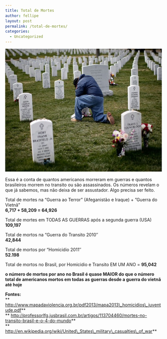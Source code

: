 ```yaml
---
title: Total de Mortes
author: fellipe
layout: post
permalink: /total-de-mortes/
categories:
  - Uncategorized
---
```

[<img class="size-full wp-image-213 aligncenter" alt="Iraq+War+Soldier+Death+Toll+Hits+4000+-OriRqX9ZKBl" src="/img/posts//2014/07/Iraq+War+Soldier+Death+Toll+Hits+4000+-OriRqX9ZKBl.jpg" width="594" height="396" />][1]

Essa é a conta de quantos americanos morreram em guerras e quantos brasileiros morrem no transito ou são assassinados. Os números revelam o que já sabemos, mas não deixa de ser assustador. Algo precisa ser feito.

Total de mortes na &#8220;Guerra ao Terror&#8221; (Afeganistão e Iraque) + &#8221;Guerra do Vietnã&#8221;  
**6,717 + **58,209 = 64,926****

<span style="font-size: 1em;">Total de mortes em TODAS AS GUERRAS após a segunda guerra (USA)<br /> </span><strong style="font-size: 1em;">109,197</strong>

Total de mortos na &#8220;Guerra do Transito 2010&#8243;  
**42,844**

Total de mortos por &#8220;Homicidio 2011&#8243;  
**52.198**

Total de mortos no Brasil, por Homicidio e Transito EM UM ANO = **95,042**

**o número de mortos por ano no Brasil é quase MAIOR do que o número total de americanos mortos em todas as guerras desde a guerra do vietnã até hoje**

**Fontes:**  
** http://www.mapadaviolencia.org.br/pdf2013/mapa2013\_homicidios\_juventude.pdf**  
** http://professorlfg.jusbrasil.com.br/artigos/113704460/mortes-no-transito-brasil-e-o-4-do-mundo**  
** http://en.wikipedia.org/wiki/United\_States\_military\_casualties\_of_war**

 [1]: /img/posts//2014/07/Iraq+War+Soldier+Death+Toll+Hits+4000+-OriRqX9ZKBl.jpg